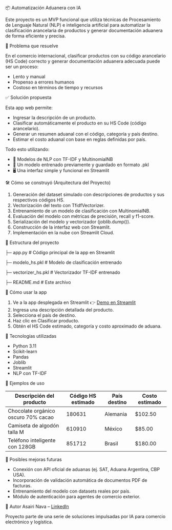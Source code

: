 📦 Automatización Aduanera con IA

Este proyecto es un MVP funcional que utiliza técnicas de Procesamiento de Lenguaje Natural (NLP) e inteligencia artificial para automatizar la clasificación arancelaria de productos y generar documentación aduanera de forma eficiente y precisa.

🚨 Problema que resuelve

En el comercio internacional, clasificar productos con su código arancelario (HS Code) correcto y generar documentación aduanera adecuada puede ser un proceso:

- Lento y manual
- Propenso a errores humanos
- Costoso en términos de tiempo y recursos

✅ Solución propuesta

Esta app web permite:

- Ingresar la descripción de un producto.
- Clasificar automáticamente el producto en su HS Code (código arancelario).
- Generar un resumen aduanal con el código, categoría y país destino.
- Estimar el costo aduanal con base en reglas definidas por país.

Todo esto utilizando:

- 🧠 Modelos de NLP con TF-IDF y MultinomialNB
- 📂 Un modelo entrenado previamente y guardado en formato .pkl
- 🖥️ Una interfaz simple y funcional en Streamlit

🛠️ Cómo se construyó (Arquitectura del Proyecto)

1. Generación del dataset simulado con descripciones de productos y sus respectivos códigos HS.
2. Vectorización del texto con TfidfVectorizer.
3. Entrenamiento de un modelo de clasificación con MultinomialNB.
4. Evaluación del modelo con métricas de precisión, recall y f1-score.
5. Serialización del modelo y vectorizador (joblib.dump()).
6. Construcción de la interfaz web con Streamlit.
7. Implementación en la nube con Streamlit Cloud.

📂 Estructura del proyecto

├─ app.py                      # Código principal de la app en Streamlit

├─ modelo_hs.pkl              # Modelo de clasificación entrenado

├─ vectorizer_hs.pkl          # Vectorizador TF-IDF entrenado

├─ README.md                  # Este archivo

🚀 Cómo usar la app

1. Ve a la app desplegada en Streamlit 👉 [Demo en Streamlit]((https://automatizacion-aduanera-con-ia.streamlit.app/))
2. Ingresa una descripción detallada del producto.
3. Selecciona el país de destino.
4. Haz clic en Clasificar producto.
5. Obtén el HS Code estimado, categoría y costo aproximado de aduana.

📌 Tecnologías utilizadas

- Python 3.11
- Scikit-learn
- Pandas
- Joblib
- Streamlit
- NLP con TF-IDF

🧠 Ejemplos de uso

| Descripción del producto            | Código HS estimado | País destino | Costo estimado |
| ----------------------------------- | ------------------ | ------------ | -------------- |
| Chocolate orgánico oscuro 70% cacao | 180631             | Alemania     | \$102.50       |
| Camiseta de algodón talla M         | 610910             | México       | \$85.00        |
| Teléfono inteligente con 128GB      | 851712             | Brasil       | \$180.00       |

🧪 Posibles mejoras futuras

- Conexión con API oficial de aduanas (ej. SAT, Aduana Argentina, CBP USA).
- Incorporación de validación automática de documentos PDF de facturas.
- Entrenamiento del modelo con datasets reales por país.
- Módulo de autenticación para agentes de comercio exterior.

👤 Autor
Asairi Nava – [LinkedIn](https://www.linkedin.com/in/asairi-nava/)

Proyecto parte de una serie de soluciones impulsadas por IA para comercio electrónico y logística.

